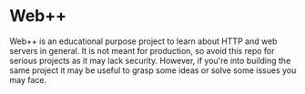 # Web++

Web++ is an educational purpose project to learn about HTTP and web servers in general. It is not meant for production, so avoid this repo for serious projects as it may lack security. However, if you're into building the same project it may be useful to grasp some ideas or solve some issues you may face.
